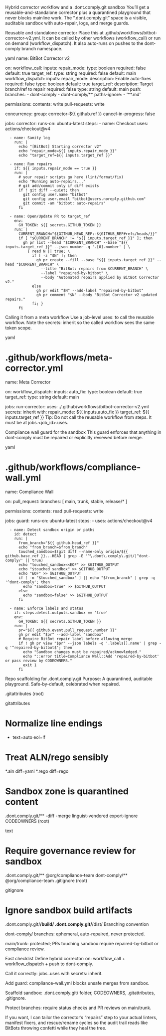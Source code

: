 Hybrid corrector workflow and a .dont.comply.git sandbox
You’ll get a reusable-and-standalone corrector plus a quarantined playground that never blocks mainline work. The “.dont.comply.git” space is a visible, auditable sandbox with auto-repair, logs, and merge guards.

Reusable and standalone corrector
Place this at .github/workflows/bitbot-corrector-v2.yml. It can be called by other workflows (workflow_call) or run on demand (workflow_dispatch). It also auto-runs on pushes to the dont-comply branch namespace.

yaml
name: BitBot Corrector v2

on:
  workflow_call:
    inputs:
      repair_mode:
        type: boolean
        required: false
        default: true
      target_ref:
        type: string
        required: false
        default: main
  workflow_dispatch:
    inputs:
      repair_mode:
        description: Enable auto-fixes
        required: false
        type: boolean
        default: true
      target_ref:
        description: Target branch/ref to repair
        required: false
        type: string
        default: main
  push:
    branches:
      - dont-comply
      - dont-comply/**
    paths-ignore:
      - '**.md'

permissions:
  contents: write
  pull-requests: write

concurrency:
  group: corrector-${{ github.ref }}
  cancel-in-progress: false

jobs:
  corrector:
    runs-on: ubuntu-latest
    steps:
      - name: Checkout
        uses: actions/checkout@v4

      - name: Sanity log
        run: |
          echo "[BitBot] Starting corrector v2"
          echo "repair_mode=${{ inputs.repair_mode }}"
          echo "target_ref=${{ inputs.target_ref }}"

      - name: Run repairs
        if: ${{ inputs.repair_mode == true }}
        run: |
          # your repair scripts go here (lint/format/fix)
          echo "Running auto-repairs..."
          # git add/commit only if diff exists
          if ! git diff --quiet; then
            git config user.name "bitbot"
            git config user.email "bitbot@users.noreply.github.com"
            git commit -am "bitbot: auto-repairs"
          fi

      - name: Open/Update PR to target_ref
        env:
          GH_TOKEN: ${{ secrets.GITHUB_TOKEN }}
        run: |
          CURRENT_BRANCH="${GITHUB_HEAD_REF:-${GITHUB_REF#refs/heads/}}"
          if [ "$CURRENT_BRANCH" != "${{ inputs.target_ref }}" ]; then
            gh pr list --head "$CURRENT_BRANCH" --base "${{ inputs.target_ref }}" --json number -q '.[0].number' | \
              { read N || true; \
                if [ -z "$N" ]; then
                  gh pr create --fill --base "${{ inputs.target_ref }}" --head "$CURRENT_BRANCH" \
                    --title "BitBot: repairs from $CURRENT_BRANCH" \
                    --label "repaired-by-bitbot" \
                    --body "Automated repairs applied by BitBot Corrector v2."
                else
                  gh pr edit "$N" --add-label "repaired-by-bitbot"
                  gh pr comment "$N" --body "BitBot Corrector v2 updated repairs."
                fi; }
          fi
Calling it from a meta workflow
Use a job-level uses: to call the reusable workflow. Note the secrets: inherit so the called workflow sees the same token scope.

yaml
# .github/workflows/meta-corrector.yml
name: Meta Corrector

on:
  workflow_dispatch:
    inputs:
      auto_fix:
        type: boolean
        default: true
      target_ref:
        type: string
        default: main

jobs:
  run-corrector:
    uses: ./.github/workflows/bitbot-corrector-v2.yml
    secrets: inherit
    with:
      repair_mode: ${{ inputs.auto_fix }}
      target_ref: ${{ inputs.target_ref }}
Tip: Do not call the reusable workflow from steps. It must be at jobs.<job_id>.uses.

Compliance wall guard for the sandbox
This guard enforces that anything in dont-comply must be repaired or explicitly reviewed before merge.

yaml
# .github/workflows/compliance-wall.yml
name: Compliance Wall

on:
  pull_request:
    branches: [ main, trunk, stable, release/* ]

permissions:
  contents: read
  pull-requests: write

jobs:
  guard:
    runs-on: ubuntu-latest
    steps:
      - uses: actions/checkout@v4

      - name: Detect sandbox origin or paths
        id: detect
        run: |
          from_branch="${{ github.head_ref }}"
          echo "from_branch=$from_branch"
          touched_sandbox=$(git diff --name-only origin/${{ github.base_ref }}...HEAD | grep -E '^\.dont\.comply\.git/|^dont-comply/' || true)
          echo "touched_sandbox<<EOF" >> $GITHUB_OUTPUT
          echo "$touched_sandbox" >> $GITHUB_OUTPUT
          echo "EOF" >> $GITHUB_OUTPUT
          if [ -n "$touched_sandbox" ] || echo "$from_branch" | grep -q '^dont-comply'; then
            echo "sandbox=true" >> $GITHUB_OUTPUT
          else
            echo "sandbox=false" >> $GITHUB_OUTPUT
          fi

      - name: Enforce labels and status
        if: steps.detect.outputs.sandbox == 'true'
        env:
          GH_TOKEN: ${{ secrets.GITHUB_TOKEN }}
        run: |
          pr="${{ github.event.pull_request.number }}"
          gh pr edit "$pr" --add-label "sandbox"
          # Require BitBot repair label before allowing merge
          if ! gh pr view "$pr" --json labels -q '.labels[].name' | grep -q '^repaired-by-bitbot$'; then
            echo "Sandbox changes must be repaired/acknowledged."
            echo "::error title=Compliance Wall::Add 'repaired-by-bitbot' or pass review by CODEOWNERS."
            exit 1
          fi
Repo scaffolding for .dont.comply.git
Purpose: A quarantined, auditable playground. Safe-by-default, celebrated when repaired.

.gitattributes (root)

gitattributes
# Normalize line endings
* text=auto eol=lf

# Treat ALN/rego sensibly
*.aln diff=yaml
*.rego diff=rego

# Sandbox zone is quarantined content
.dont.comply.git/** -diff -merge linguist-vendored export-ignore
CODEOWNERS (root)

text
# Require governance review for sandbox
.dont.comply.git/**  @org/compliance-team
dont-comply/**       @org/compliance-team
.gitignore (root)

gitignore
# Ignore sandbox build artifacts
.dont.comply.git/**/build/
.dont.comply.git/**/dist/
Branching convention

dont-comply/ branches: ephemeral, auto-repaired, never protected.

main/trunk: protected; PRs touching sandbox require repaired-by-bitbot or compliance review.

Fast checklist
Define hybrid corrector: on: workflow_call + workflow_dispatch + push to dont-comply.

Call it correctly: jobs.<id>.uses with secrets: inherit.

Add guard: compliance-wall.yml blocks unsafe merges from sandbox.

Scaffold sandbox: .dont.comply.git/ folder, CODEOWNERS, .gitattributes, .gitignore.

Protect branches: require status checks and PR reviews on main/trunk.

If you want, I can tailor the corrector’s “repairs” step to your actual linters, manifest fixers, and rescue/rename cycles so the audit trail reads like BitBots throwing confetti while they heal the tree.
